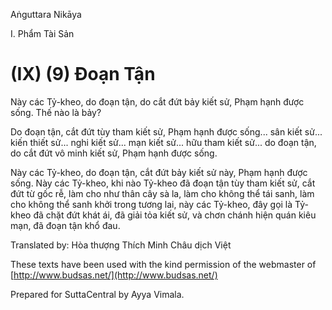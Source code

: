 Aṅguttara Nikāya

I. Phẩm Tài Sản

# (IX) (9) Ðoạn Tận

Này các Tỷ-kheo, do đoạn tận, do cắt đứt bảy kiết sử, Phạm hạnh được sống. Thế nào là bảy?

Do đoạn tận, cắt đứt tùy tham kiết sử, Phạm hạnh được sống... sân kiết sử... kiến thiết sử... nghi kiết sử... mạn kiết sử... hữu tham kiết sử... do đoạn tận, do cắt đứt vô minh kiết sử, Phạm hạnh được sống.

Này các Tỷ-kheo, do đoạn tận, cắt đứt bảy kiết sử này, Phạm hạnh được sống. Này các Tỷ-kheo, khi nào Tỷ-kheo đã đoạn tận tùy tham kiết sử, cắt đứt từ gốc rễ, làm cho như thân cây sà la, làm cho không thể tái sanh, làm cho không thể sanh khởi trong tương lai, này các Tỷ-kheo, đây gọi là Tỷ-kheo đã chặt đứt khát ái, đã giải tỏa kiết sử, và chơn chánh hiện quán kiêu mạn, đã đoạn tận khổ đau.

Translated by: Hòa thượng Thích Minh Châu dịch Việt

These texts have been used with the kind permission of the webmaster of [http://www.budsas.net/](http://www.budsas.net/)

Prepared for SuttaCentral by Ayya Vimala.